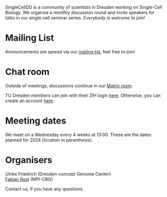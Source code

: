 SingleCellDD is a community of scientists in Dresden working on Single-Cell Biology. We organise a monthly discussion round and invite speakers for talks in our single cell seminar series. _Everybody is welcome to join!_

# Mailing List 

Announcements are spread via our [mailing list](https://mailman.zih.tu-dresden.de/groups/listinfo/singlecell), feel free to join!

# Chat room

Outside of meetings, discussions continue in our [Matrix room](https://matrix.to/#/#singlecelldd:tu-dresden.de).

TU Dresden members can join with their ZIH login [here](https://matrix.tu-dresden.de/#/#SingleCellDD:tu-dresden.de). Otherwise, you can create an account [here](https://app.element.io/#/login).

# Meeting dates

We meet on a Wednesday every 4 weeks at 13:00. These are the dates planned for 2024 (location in paranthesis). 

<div id="events-list">
  <!-- Events will be dynamically inserted here as an HTML list -->
</div>

<script src="https://cdnjs.cloudflare.com/ajax/libs/PapaParse/5.3.0/papaparse.min.js"></script>

<script>
  document.addEventListener("DOMContentLoaded", function() {
    const currentDate = new Date();

    // Function to format the date as "Feb 12, 2025"
    function formatDate(date) {
      const options = { year: 'numeric', month: 'short', day: 'numeric' };
      return new Intl.DateTimeFormat('en-US', options).format(date);
    }

    // Function to display events as an HTML bullet-point list
    function displayEvents(events) {
      const eventsList = document.getElementById("events-list");
      let htmlList = "<ul>"; // Start the unordered list

      events.forEach(event => {
        const eventDate = new Date(event.Date);
        if (eventDate >= currentDate) {
          const formattedDate = formatDate(eventDate);  // Use the new date format
          htmlList += `<li>${formattedDate} (${event.Location})</li>`; // Add each event as a list item
        }
      });

      htmlList += "</ul>"; // End the unordered list

      // Set the HTML list to the div
      eventsList.innerHTML = htmlList;
    }

    // Fetch and parse the CSV file
    Papa.parse("assets/events.csv", {
      download: true,
      header: true,
      dynamicTyping: true,
      complete: function(results) {
        displayEvents(results.data);
      }
    });
  });
</script>

# Organisers

Ulrike Friedrich (Dresden-concept Genome Center)  
[Fabian Rost](https://orcid.org/0000-0001-6466-2589) (MPI-CBG)

Contact us, if you have any questions.
